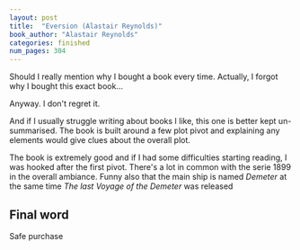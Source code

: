 ```yaml
---
layout: post
title:  "Eversion (Alastair Reynolds)"
book_author: "Alastair Reynolds"
categories: finished
num_pages: 304
---
```


Should I really mention why I bought a book every time. Actually, I forgot why I bought this exact book...

Anyway. I don't regret it.

And if I usually struggle writing about books I like, this one is better kept un-summarised. The book is built around a few plot pivot and explaining any elements would give clues about the overall plot.

The book is extremely good and if I had some difficulties starting reading, I was hooked after the first pivot. There's a lot in common with the serie 1899 in the overall ambiance. Funny also that the main ship is named *Demeter* at the same time *The last Voyage of the Demeter* was released

## Final word

Safe purchase